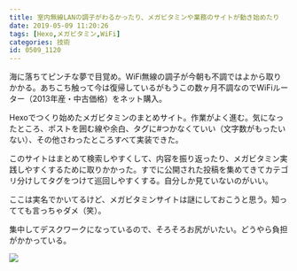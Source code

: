 ```yaml
---
title: 室内無線LANの調子がわるかったり、メガビタミンや業務のサイトが動き始めたり
date: 2019-05-09 11:20:26
tags: [Hexo,メガビタミン,WiFi]
categories: 技術
id: 0509_1120
---
```

海に落ちてピンチな夢で目覚め。WiFi無線の調子が今朝も不調ではよから取りかかる。あちこち触って今は復帰しているがもうこの数ヶ月不調なのでWiFiルーター（2013年産・中古価格）をネット購入。<!--more-->

Hexoでつくり始めたメガビタミンのまとめサイト。作業がよく進む。気になったところ、ポストを囲む線や余白、タグに#つかなくていい（文字数がもったいない）、その他さわったところすべて実装できた。

このサイトはまとめて検索しやすくして、内容を振り返ったり、メガビタミン実践しやすくするために取りかかった。すでに公開された投稿を集めてきてカテゴリ分けしてタグをつけて巡回しやすくする。自分しか見ていないのがいい。

ここは実名でかいてるけど、メガビタミンサイトは謎にしておこうと思う。知ってても言っちゃダメ（笑）。

集中してデスクワークになっているので、そろそろお尻がいたい。どうやら負担がかかっている。

<p>

![](https://i.gyazo.com/2c162446466ae6bd082f283e4581cc5f.png)



